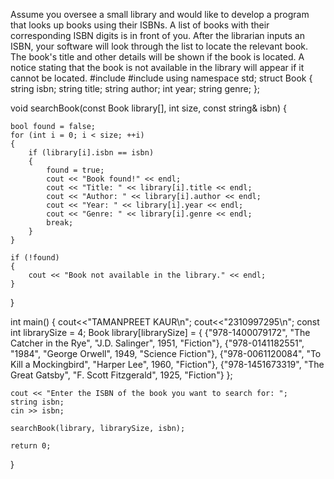 Assume you oversee a small library and would like to develop a program that looks up books using their ISBNs. A list of books with their corresponding ISBN digits is in front of you. After the librarian inputs an ISBN, your software will look through the list to locate the relevant book.  The book's title and other details will be shown if the book is located. A notice stating that the book is not available in the library will appear if it cannot be located.
#include <iostream>
#include <string>
using namespace std;
struct Book 
{
    string isbn;
    string title;
    string author;
    int year;
    string genre;
};

void searchBook(const Book library[], int size, const string& isbn) 
{

    bool found = false;
    for (int i = 0; i < size; ++i) 
	{
        if (library[i].isbn == isbn) 
		{
            found = true;
            cout << "Book found!" << endl;
            cout << "Title: " << library[i].title << endl;
            cout << "Author: " << library[i].author << endl;
            cout << "Year: " << library[i].year << endl;
            cout << "Genre: " << library[i].genre << endl;
            break;
        }
    }
    
    if (!found) 
	{
        cout << "Book not available in the library." << endl;
    }
}

int main() 
{
	cout<<"TAMANPREET KAUR\n";
	cout<<"2310997295\n";
	const int librarySize = 4;
    Book library[librarySize] = 
	{
        {"978-1400079172", "The Catcher in the Rye", "J.D. Salinger", 1951, "Fiction"},
        {"978-0141182551", "1984", "George Orwell", 1949, "Science Fiction"},
        {"978-0061120084", "To Kill a Mockingbird", "Harper Lee", 1960, "Fiction"},
        {"978-1451673319", "The Great Gatsby", "F. Scott Fitzgerald", 1925, "Fiction"}
    };

    cout << "Enter the ISBN of the book you want to search for: ";
    string isbn;
    cin >> isbn;

    searchBook(library, librarySize, isbn);

    return 0;
}
